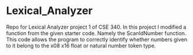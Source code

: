 # Lexical_Analyzer
Repo for Lexical Analyzer project 1 of CSE 340. In this project I modified a function from the given starter code. Namely the ScanIdNumber function. This code allows the program to correctly identify whether numbers given to it belong to the x08 x16 float or natural number token type.
